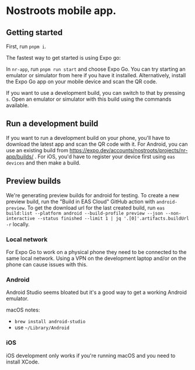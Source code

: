 # Nostroots mobile app.

## Getting started

First, run `pnpm i`.

The fastest way to get started is using Expo go:

In `nr-app`, run `pnpm run start` and choose Expo Go. You can try
starting an emulator or simulator from here if you have it
installed. Alternatively, install the Expo Go app on your mobile
device and scan the QR code.

If you want to use a development build, you can switch to that by
pressing `s`. Open an emulator or simulator with this build using the
commands available.

## Run a development build

If you want to run a development build on your phone, you'll have to
download the latest app and scan the QR code with it. For Android, you
can use an existing build from
https://expo.dev/accounts/nostroots/projects/nr-app/builds/ . For iOS,
you'd have to register your device first using `eas devices` and then
make a build.

## Preview builds

We're generating preview builds for android for testing. To create a new preview build, run the "Build in EAS Cloud" GitHub action with `android-preview`. To get the download url for the last created build, run `eas build:list --platform android --build-profile preview --json --non-interactive --status finished --limit 1 | jq '.[0]'.artifacts.buildUrl -r` locally.

### Local network

For Expo Go to work on a physical phone they need to be connected to
the same local network. Using a VPN on the development laptop and/or
on the phone can cause issues with this.

### Android

Android Studio seems bloated but it's a good way to get a working
Android emulator.

macOS notes:

- `brew install android-studio`
- use `~/Library/Android`

### iOS

iOS development only works if you're running macOS and you need to
install XCode.
